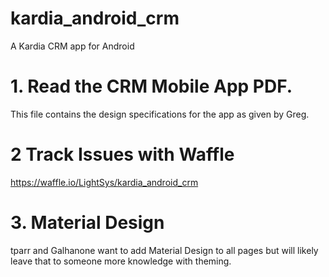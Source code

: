 # kardia_android_crm
A Kardia CRM app for Android

# 1. Read the CRM Mobile App PDF.
This file contains the design specifications for the app as given by Greg.

# 2 Track Issues with Waffle
https://waffle.io/LightSys/kardia_android_crm

# 3. Material Design
tparr and Galhanone want to add Material Design to all pages but will likely leave that to someone more knowledge with theming.
